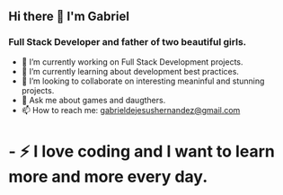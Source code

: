 ## Hi there 👋 I'm Gabriel
###  Full Stack Developer and father of two beautiful girls.
- 🔭 I’m currently working on Full Stack Development projects.
- 🌱 I’m currently learning about development best practices.
- 👯 I’m looking to collaborate on interesting meaninful and stunning projects.
- 💬 Ask me about games and daugthers.
- 📫 How to reach me: gabrieldejesushernandez@gmail.com
# - ⚡ I love coding and I want to learn more and more every day.
